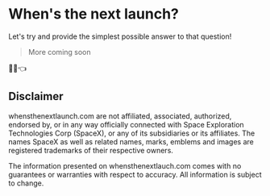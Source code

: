 # When's the next launch?

Let's try and provide the simplest possible answer to that question!

> More coming soon

<!-- i wonder how i'll make this more automated after launches? oh well, for now it's 2021-04-25 -->

🚀⏰👈

## Disclaimer

whensthenextlaunch.com are not affiliated, associated, authorized,
endorsed by, or in any way officially connected with Space Exploration
Technologies Corp (SpaceX), or any of its subsidiaries or its affiliates.
The names SpaceX as well as related names, marks, emblems and images are
registered trademarks of their respective owners.

The information presented on whensthenextlauch.com comes with no
guarantees or warranties with respect to accuracy. All information is
subject to change.
